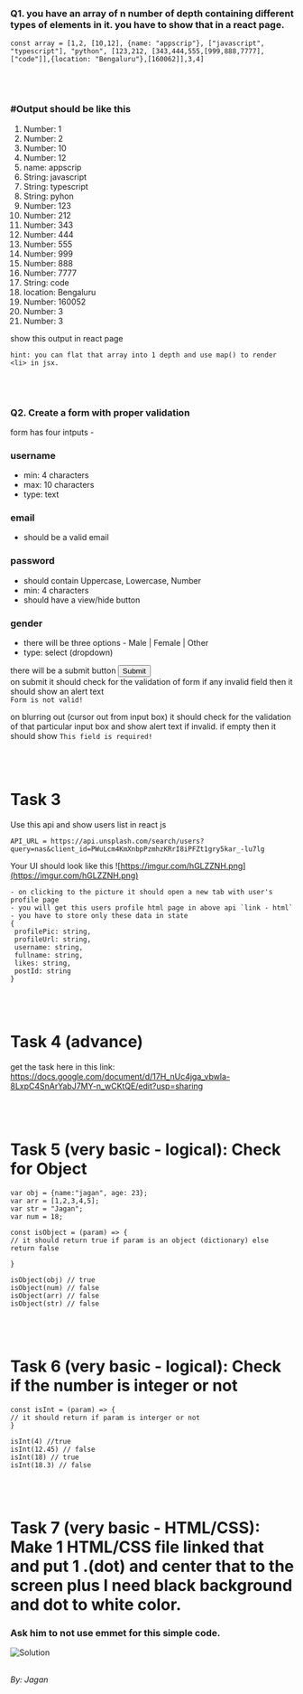 

### Q1. you have an array of n number of depth containing different types of elements in it. you have to show that in a react page. 

```
const array = [1,2, [10,12], {name: "appscrip"}, ["javascript", "typescript"], "python", [123,212, [343,444,555,[999,888,7777],["code"]],{location: "Bengaluru"},[160062]],3,4]
```
<br/>
<br/>

### #Output should be like this 

1. Number: 1
2. Number: 2
3. Number: 10
4. Number: 12
5. name: appscrip
6. String: javascript
7. String: typescript
8. String: pyhon
9. Number: 123
10. Number: 212
11. Number: 343
12. Number: 444
13. Number: 555
14. Number: 999
15. Number: 888
16. Number: 7777
17. String: code
18. location: Bengaluru
19. Number: 160052
20. Number: 3
21. Number: 3


show this output in react page

`hint: you can flat that array into 1 depth and use map() to render <li> in jsx.`

<br/>
<br/>

### Q2. Create a form with proper validation

form has four intputs -

### username

- min: 4 characters
- max: 10 characters
- type: text

### email
- should be a valid email

### password
- should contain Uppercase, Lowercase, Number
- min: 4 characters
- should have a view/hide button 

### gender
- there will be three options - Male | Female | Other
- type: select (dropdown)

there will be a submit button <button>Submit</button><br/>
on submit it should check for the validation of form 
if any invalid field then it should show an alert text <br/>
`Form is not valid!`

on blurring out (cursor out from input box) it should check for the validation of that particular input box and show alert text if invalid.
if empty then it should show `This field is required!`

<br/>
<br/>

# Task 3

Use this api and show users list in react js
```
API_URL = https://api.unsplash.com/search/users?query=nas&client_id=PWuLcm4KmXnbpPzmhzKRrI8iPFZt1gry5kar_-lu7lg
```


Your UI should look like this
![https://imgur.com/hGLZZNH.png](https://imgur.com/hGLZZNH.png)

```
- on clicking to the picture it should open a new tab with user's profile page 
- you will get this users profile html page in above api `link - html`
- you have to store only these data in state
{
 profilePic: string,
 profileUrl: string,
 username: string,
 fullname: string,
 likes: string,
 postId: string
}
````
<br/>
<br/>

# Task 4 (advance)
get the task here in this link: https://docs.google.com/document/d/17H_nUc4jga_vbwla-8LxpC4SnArYabJ7MY-n_wCKtQE/edit?usp=sharing

<br/>
<br/>

# Task 5 (very basic - logical): Check for Object

```
var obj = {name:"jagan", age: 23};
var arr = [1,2,3,4,5];
var str = "Jagan";
var num = 18;

const isObject = (param) => {
// it should return true if param is an object (dictionary) else return false

}

isObject(obj) // true
isObject(num) // false
isObject(arr) // false
isObject(str) // false
```

<br/>
<br/>

# Task 6 (very basic - logical): Check if the number is integer or not
```
const isInt = (param) => {
// it should return if param is interger or not 
}

isInt(4) //true
isInt(12.45) // false
isInt(18) // true
isInt(18.3) // false

```
<br/>
<br/>

# Task 7 (very basic - HTML/CSS): Make 1 HTML/CSS file linked that and put 1 .(dot) and center that to the screen plus I need black background and dot to white color.

### Ask him to not use emmet for this simple code.

![Solution](/solution_task6.png)
<br/>
<br/>



<address>
 By: Jagan
 </address>
